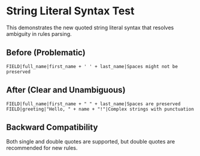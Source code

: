 # String Literal Syntax Test

This demonstrates the new quoted string literal syntax that resolves ambiguity in rules parsing.

## Before (Problematic)
```
FIELD|full_name|first_name + ' ' + last_name|Spaces might not be preserved
```

## After (Clear and Unambiguous)
```
FIELD|full_name|first_name + " " + last_name|Spaces are preserved
FIELD|greeting|"Hello, " + name + "!"|Complex strings with punctuation
```

## Backward Compatibility
Both single and double quotes are supported, but double quotes are recommended for new rules.